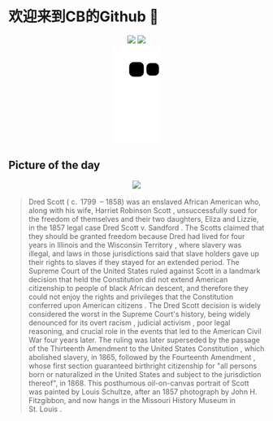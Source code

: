 
# 欢迎来到CB的Github 👋

<div align="center">
  <img height="137px" src="https://github-readme-stats.vercel.app/api?username=SuperCB&show_icons=true&theme=radical" />
  <img height="137px" src="https://github-readme-stats.vercel.app/api/top-langs/?username=SuperCB&hide_title=true&hide_border=true&layout=compact&langs_count=6&text_color=000&icon_color=fff" />
</div>


<div align="center">
    <img src="./contribution-snake/github-contribution-grid-snake.svg" />
</div>



## Picture of the day
<div align="center">
  <img width=400px src="https://upload.wikimedia.org/wikipedia/commons/thumb/2/27/Oil_on_Canvas_Portrait_of_Dred_Scott_%28cropped%29.jpg/960px-Oil_on_Canvas_Portrait_of_Dred_Scott_%28cropped%29.jpg" />
</div>

>Dred Scott  ( c.  1799  – 1858) was an  enslaved African American  who, along with his wife,  Harriet Robinson Scott , unsuccessfully sued for the freedom of themselves and their two daughters, Eliza and Lizzie, in the 1857 legal case  Dred Scott v. Sandford . The Scotts claimed that they should be granted freedom because Dred had lived for four years in Illinois and the  Wisconsin Territory , where slavery was illegal, and laws in those jurisdictions said that slave holders gave up their rights to slaves if they stayed for an extended period. The  Supreme Court of the United States  ruled against Scott in a  landmark decision  that held the  Constitution  did not extend  American citizenship  to people of black African descent, and therefore they could not enjoy the  rights and privileges that the Constitution conferred upon American citizens . The  Dred Scott  decision is widely considered the worst in the Supreme Court's history, being widely denounced for its overt  racism ,  judicial activism , poor legal reasoning, and crucial role in  the events that led to  the  American Civil War  four years later. The ruling was later superseded by the passage of the  Thirteenth Amendment to the United States Constitution , which abolished slavery, in 1865, followed by the  Fourteenth Amendment , whose first section  guaranteed birthright citizenship  for "all persons born or naturalized in the United States and subject to the jurisdiction thereof", in 1868. This posthumous oil-on-canvas portrait of Scott was painted by Louis Schultze, after an 1857 photograph by John H. Fitzgibbon, and now hangs in the  Missouri History Museum  in  St. Louis .


